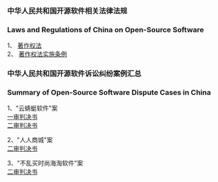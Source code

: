 ### 中华人民共和国开源软件相关法律法规
### Laws and Regulations of China on Open-Source Software
1、 [著作权法](./相关法律法规/著作权法.md)<br>
2、 [著作权法实施条例](./相关法律法规/著作权法实施条例.md)<br>
### 中华人民共和国开源软件诉讼纠纷案例汇总<br>
### Summary of Open-Source Software Dispute Cases in China<br>
1、"云蜻蜓软件"案<br>
[一审判决书](./“云蜻蜓软件”案/一审判决书.md)<br>
[二审判决书](./“云蜻蜓软件”案/二审判决书.md)<br>

2、"人人商城"案<br>
[二审判决书](./“人人商城”案/二审判决书.md)<br>

3、"不乱买时尚海淘软件"案<br>
[二审判决书](./“不乱买时尚海淘软件”案/二审判决书.md)<br>
